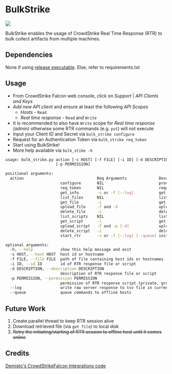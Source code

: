 # BulkStrike
![](https://img.shields.io/badge/python-3-blue.svg)

BulkStrike enables the usage of CrowdStrike Real Time Response (RTR) to bulk collect artifacts from multiple machines.

## Dependencies
None if using [release executable](https://github.com/Silv3rHorn/BulkStrike/releases).
Else, refer to requirements.txt

## Usage
* From CrowdStrike Falcon web console, click on _Support_ | _API Clients and Keys_
* _Add new API client_ and ensure at least the following _API Scopes_
    * _Hosts_ - `Read`
    * _Real time response_ - `Read` and `Write`
* It is recommended to also have `Write` scope for _Real time response (admin)_ otherwise some RTR commands (e.g. `put`) will not execute
* Input your Client ID and Secret via `bulk_strike configure`
* Request for an Authentication Token via `bulk_strike req_token`
* Start using BulkStrike!
* More help available via `bulk_stike -h` 
```bash
usage: bulk_strike.py action [-s HOST] [-f FILE] [-i ID] [-d DESCRIPTION]
                      [-p PERMISSION]               

positional arguments:
  action                                Req Arguments              Description
                        configure       NIL                        provide CrowdStrike Client ID and/or Secret.
                        req_token       NIL                        request for CrowdStrike authentication token.
                        get_info        -s or -f [--log]           get system info of provided host id or hostname.
                        list_files      NIL                        list basic info of all RTR response files on CrowdStrike Cloud.
                        get_file        -i                         get detailed info of a RTR response file on CrowdStrike Cloud.
                        upload_file     -f and -d                  upload a RTR response file to CrowdStrike Cloud.
                        delete_file     -i                         delete a RTR response file from CrowdStrike Cloud.
                        list_scripts    NIL                        list basic info of all RTR response files on CrowdStrike Cloud.
                        get_script      -i                         get detailed info of a RTR response file on CrowdStrike Cloud.
                        upload_script   -f and -p [-d]             upload a RTR response file to CrowdStrike Cloud.
                        delete_script   -i                         delete a RTR response file from CrowdStrike Cloud.
                        start_rtr       -s or -f [--log] [--queue] initialise rtr session on specified hosts.

optional arguments:
  -h, --help            show this help message and exit
  -s HOST, --host HOST  host id or hostname
  -f FILE, --file FILE  path of file containing host ids or hostnames
  -i ID, --id ID        id of RTR response file or script
  -d DESCRIPTION, --description DESCRIPTION
                        description of RTR response file or script
  -p PERMISSION, --permission PERMISSION
                        permission of RTR response script (private, group, public)
  --log                 write raw server response to tsv file in current working directory
  --queue               queue commands to offline hosts
```

## Future Work
1. Create parallel thread to keep RTR session alive
2. Download retrieved file (via `get file`) to local disk
3. ~~Retry the initiating/starting of RTR session to offline host until it comes online~~

## Credits
[Demisto's CrowdStrikeFalcon Integrations code](https://github.com/demisto/content/blob/f8a0f42576a05b27389faf9f89518bbab4dd21cc/Integrations/CrowdStrikeFalcon/CrowdStrikeFalcon.py)
